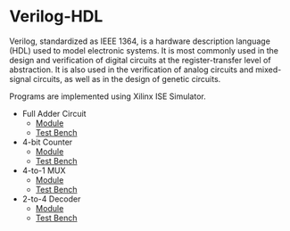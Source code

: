 # Verilog-HDL
Verilog, standardized as IEEE 1364, is a hardware description language (HDL) used to model electronic systems. It is most commonly used in the design and verification of digital circuits at the register-transfer level of abstraction. It is also used in the verification of analog circuits and mixed-signal circuits, as well as in the design of genetic circuits.

Programs are implemented using Xilinx ISE Simulator.

 - Full Adder Circuit
   - [Module](Full-Adder-Circuit/Full-Adder-Circuit.v)
   - [Test Bench](Full-Adder-Circuit/fullAdderStimulus.v)
 - 4-bit Counter
   - [Module](4-bit-Counter/FourBitCounter.v)
   - [Test Bench](4-bit-Counter/counterStimulus.v)
 - 4-to-1 MUX
   - [Module](4-to-1-MUX/FoutToOneMUX.v)
   - [Test Bench](4-to-1-MUX/MUXSimulate.v)
 - 2-to-4 Decoder
   - [Module](2-to-4-Decoder/TwoToFourDecoder.v)
   - [Test Bench](2-to-4-Decoder/decoderSimulate.v)
